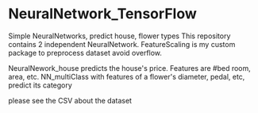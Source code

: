 # NeuralNetwork_TensorFlow
Simple NeuralNetworks, predict house, flower types
This repository contains 2 independent NeuralNetwork.
FeatureScaling is my custom package to preprocess dataset avoid overflow.


NeuralNework_house predicts the house's price. Features are #bed room, area, etc.
NN_multiClass with features of a flower's diameter, pedal, etc, predict its category

please see the CSV about the dataset
